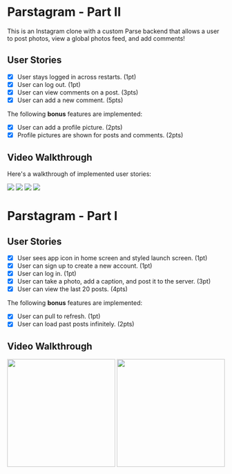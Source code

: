 # Parstagram - Part II

This is an Instagram clone with a custom Parse backend that allows a user to post photos, view a global photos feed, and add comments!

## User Stories

- [x] User stays logged in across restarts. (1pt)
- [x] User can log out. (1pt)
- [x] User can view comments on a post. (3pts)
- [x] User can add a new comment. (5pts)

The following **bonus** features are implemented:

- [x] User can add a profile picture. (2pts)
- [x] Profile pictures are shown for posts and comments. (2pts)

## Video Walkthrough

Here's a walkthrough of implemented user stories:

![](http://g.recordit.co/MyTRG3zrk5.gif)
![](http://g.recordit.co/tVjUtJzwZ2.gif)
![](http://g.recordit.co/rDwu4zXpJc.gif)
![](http://g.recordit.co/CUMEJMGGO7.gif)

# Parstagram - Part I

## User Stories

- [x] User sees app icon in home screen and styled launch screen. (1pt)
- [x] User can sign up to create a new account. (1pt)
- [x] User can log in. (1pt)
- [x] User can take a photo, add a caption, and post it to the server. (3pt)
- [x] User can view the last 20 posts. (4pts)

The following **bonus** features are implemented:

- [x] User can pull to refresh. (1pt)
- [x] User can load past posts infinitely. (2pts)

## Video Walkthrough

<p float="left"> <img src='http://g.recordit.co/e0Y8TLSsBF.gif' width='250'/>  <img src='http://g.recordit.co/IIuJb5hNat.gif' width='250'/> </p>
